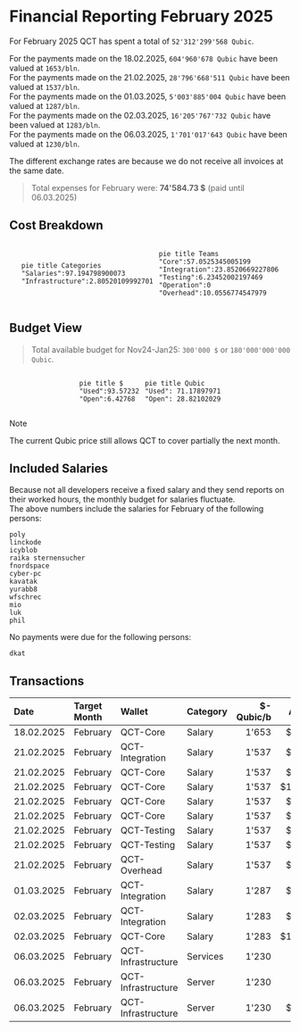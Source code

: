 # Financial Reporting February 2025
For February 2025 QCT has spent a total of `52'312'299'568 Qubic`.


For the payments made on the 18.02.2025, `604'960'678 Qubic` have been valued at `1653/bln`.<br>
For the payments made on the 21.02.2025, `28'796'668'511 Qubic` have been valued at `1537/bln`.<br>
For the payments made on the 01.03.2025, `5'003'885'004 Qubic` have been valued at `1287/bln`.<br>
For the payments made on the 02.03.2025,  `16'205'767'732 Qubic` have been valued at `1283/bln`.<br>
For the payments made on the 06.03.2025,  `1'701'017'643 Qubic` have been valued at `1230/bln`.<br>

The different exchange rates are because we do not receive all invoices at the same date.

> Total expenses for February were: **74'584.73 $** (paid until 06.03.2025)

## Cost Breakdown

<div style="display: flex; justify-content: center; align-items: center; gap: 10px;flex-wrap:wrap;">
<div>

 ```mermaid
pie title Categories
"Salaries":97.194798900073
"Infrastructure":2.80520109992701

```

</div>
 <div>

 ```mermaid
pie title Teams
"Core":57.0525345005199
"Integration":23.8520669227806
"Testing":6.23452002197469
"Operation":0
"Overhead":10.0556774547979

```

 </div>
</div>

## Budget View
> Total available budget for Nov24-Jan25: `300'000 $` or `180'000'000'000 Qubic`.

<div style="display: flex; justify-content: center; align-items: center; gap: 10px;flex-wrap:wrap;">
<div>


```mermaid
pie title $
"Used":93.57232
"Open":6.42768
```

</div>
 <div>

```mermaid
pie title Qubic
"Used": 71.17897971
"Open": 28.82102029
```

 </div>
</div>

>[!NOTE] 
>The current Qubic price still allows QCT to cover partially the next month.

## Included Salaries
Because not all developers receive a fixed salary and they send reports on their worked hours, the monthly budget for salaries fluctuate.<br>
The above numbers include the salaries for February of the following persons:

```
poly
linckode
icyblob
raika sternensucher
fnordspace
cyber-pc
kavatak
yurabb8
wfschrec
mio
luk
phil
```

No payments were due for the following persons:

``` 
dkat
```


## Transactions


| Date       | Target Month | Wallet             | Category | $-Qubic/b |   Amount $ |   Amount Qubic | TX Link                                                                                            |
| :--------- | :----------- | :----------------- | :------- | --------: | ---------: | -------------: | :------------------------------------------------------------------------------------------------- |
| 18.02.2025 | February     | QCT-Core           | Salary   |     1'653 |  $1'000.00 |    604'960'678 | https://explorer.qubic.org/network/tx/myvbynvyhwhnvgkddrfwdofbbdxbpbfrblkjzvikffjoyuyfjrfghoaamfaa |
| 21.02.2025 | February     | QCT-Integration    | Salary   |     1'537 |  $4'000.00 |  2'602'472'349 | https://explorer.qubic.org/network/tx/ehespcjhixejtcxjhksjhmnsmgebzwoiopcgbxqbogstqzydnhycvadamaae |
| 21.02.2025 | February     | QCT-Core           | Salary   |     1'537 |  $3'000.00 |  1'951'854'262 | https://explorer.qubic.org/network/tx/ghlpiqocngnpeewsxhdflqwaianejpwrbdhjragkogbrbpoainflqxyeciqc |
| 21.02.2025 | February     | QCT-Core           | Salary   |     1'537 | $11'402.42 |  7'418'620'364 | https://explorer.qubic.org/network/tx/ghlpiqocngnpeewsxhdflqwaianejpwrbdhjragkogbrbpoainflqxyeciqc |
| 21.02.2025 | February     | QCT-Core           | Salary   |     1'537 |  $9'708.06 |  6'316'239'427 | https://explorer.qubic.org/network/tx/ghlpiqocngnpeewsxhdflqwaianejpwrbdhjragkogbrbpoainflqxyeciqc |
| 21.02.2025 | February     | QCT-Core           | Salary   |     1'537 |  $4'000.00 |  2'602'472'349 | https://explorer.qubic.org/network/tx/ghlpiqocngnpeewsxhdflqwaianejpwrbdhjragkogbrbpoainflqxyeciqc |
| 21.02.2025 | February     | QCT-Testing        | Salary   |     1'537 |  $3'150.00 |  2'049'446'975 | https://explorer.qubic.org/network/tx/tiglpyvqpsgjtbrjqdnkydfwnhkhcqmtztbtdveirdslywqxuqbnnoqgjmem |
| 21.02.2025 | February     | QCT-Testing        | Salary   |     1'537 |  $1'500.00 |    975'927'131 | https://explorer.qubic.org/network/tx/tiglpyvqpsgjtbrjqdnkydfwnhkhcqmtztbtdveirdslywqxuqbnnoqgjmem |
| 21.02.2025 | February     | QCT-Overhead       | Salary   |     1'537 |  $7'500.00 |  4'879'635'654 | https://explorer.qubic.org/network/tx/fmogwgncohllwgfrcgmslavvijibaifbnfqfqyuiuczqbjpgjhmzueuerrdg |
| 01.03.2025 | February     | QCT-Integration    | Salary   |     1'287 |  $6'440.00 |  5'003'885'004 | https://explorer.qubic.org/network/tx/hvahrocuncoveerjmyxunvnokghczgarlmlqicqcccorcyhvpqxqaivgmwvf |
| 02.03.2025 | February     | QCT-Integration    | Salary   |     1'283 |  $7'350.00 |  5'728'760'717 | https://explorer.qubic.org/network/tx/zjwiugkuruhxyblvabiybhpkezaercendgpxzfjjpfzssolgywxewmjachon |
| 02.03.2025 | February     | QCT-Core           | Salary   |     1'283 | $13'442.00 | 10'477'007'015 | https://explorer.qubic.org/network/tx/jehqiiuclpnhsdtngsqpjaezdijasuzahrignhznlflnbiindxilhksfyyzm |
| 06.03.2025 | February     | QCT-Infrastructure | Services |     1'230 |    $685.38 |    557'218'618 | https://explorer.qubic.org/network/tx/pxtzvtpvbllmhfgcwauxeihurakbizwvtbzraizfpaiydqphlhxewsoeqyki |
| 06.03.2025 | February     | QCT-Infrastructure | Server   |     1'230 |    $283.67 |    230'628'293 | https://explorer.qubic.org/network/tx/pxtzvtpvbllmhfgcwauxeihurakbizwvtbzraizfpaiydqphlhxewsoeqyki |
| 06.03.2025 | February     | QCT-Infrastructure | Server   |     1'230 |  $1'123.20 |    913'170'732 | https://explorer.qubic.org/network/tx/pxtzvtpvbllmhfgcwauxeihurakbizwvtbzraizfpaiydqphlhxewsoeqyki |
